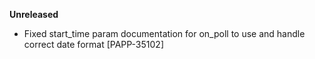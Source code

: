 **Unreleased**

* Fixed start_time param documentation for on_poll to use and handle correct date format [PAPP-35102]
